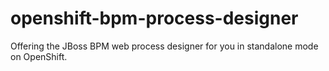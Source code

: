 openshift-bpm-process-designer
==============================

Offering the JBoss BPM web process designer for you in standalone mode on OpenShift.
